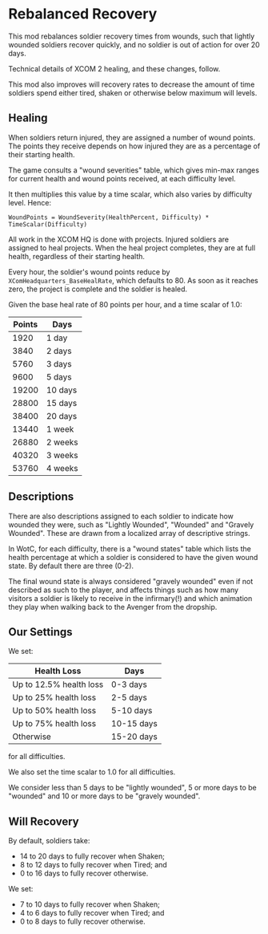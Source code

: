 # Rebalanced Recovery

This mod rebalances soldier recovery times from wounds, such that lightly
wounded soldiers recover quickly, and no soldier is out of action for over
20 days.

Technical details of XCOM 2 healing, and these changes, follow.

This mod also improves will recovery rates to decrease the amount of time
soldiers spend either tired, shaken or otherwise below maximum will levels.

## Healing

When soldiers return injured, they are assigned a number of wound points. The
points they receive depends on how injured they are as a percentage of their
starting health.

The game consults a "wound severities" table, which gives min-max ranges for
current health and wound points received, at each difficulty level.

It then multiplies this value by a time scalar, which also varies by difficulty level. Hence:

    WoundPoints = WoundSeverity(HealthPercent, Difficulty) * TimeScalar(Difficulty)

All work in the XCOM HQ is done with projects. Injured soldiers are assigned to
heal projects. When the heal project completes, they are at full health,
regardless of their starting health.

Every hour, the soldier's wound points reduce by
`XComHeadquarters_BaseHealRate`, which defaults to 80. As soon as it reaches
zero, the project is complete and the soldier is healed.

Given the base heal rate of 80 points per hour, and a time scalar of 1.0:

Points | Days
------ | ------
1920 | 1 day
3840 | 2 days
5760 | 3 days
9600 | 5 days
19200 | 10 days
28800 | 15 days
38400 | 20 days
13440 | 1 week
26880 | 2 weeks
40320 | 3 weeks
53760 | 4 weeks

## Descriptions

There are also descriptions assigned to each soldier to indicate how wounded
they were, such as "Lightly Wounded", "Wounded" and "Gravely Wounded". These are
drawn from a localized array of descriptive strings.

In WotC, for each difficulty, there is a "wound states" table which lists the
health percentage at which a soldier is considered to have the given wound
state. By default there are three (0-2).

The final wound state is always considered "gravely wounded" even if not
described as such to the player, and affects things such as how many visitors
a soldier is likely to receive in the infirmary(!) and which animation they
play when walking back to the Avenger from the dropship.

## Our Settings

We set:

| Health Loss | Days |
| ----------- | ---- |
| Up to 12.5% health loss | 0-3 days |
| Up to 25% health loss | 2-5 days |
| Up to 50% health loss | 5-10 days |
| Up to 75% health loss | 10-15 days |
| Otherwise | 15-20 days |

for all difficulties.

We also set the time scalar to 1.0 for all difficulties.

We consider less than 5 days to be "lightly wounded", 5 or more days to be
"wounded" and 10 or more days to be "gravely wounded".

## Will Recovery

By default, soldiers take:

- 14 to 20 days to fully recover when Shaken;
- 8 to 12 days to fully recover when Tired; and
- 0 to 16 days to fully recover otherwise.

We set:

- 7 to 10 days to fully recover when Shaken;
- 4 to 6 days to fully recover when Tired; and
- 0 to 8 days to fully recover otherwise.
